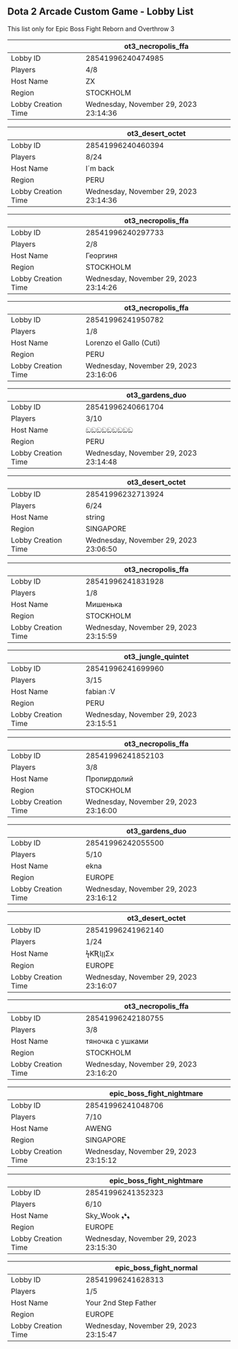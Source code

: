 ## Dota 2 Arcade Custom Game - Lobby List

This list only for Epic Boss Fight Reborn and Overthrow 3

|  | ot3_necropolis_ffa |
| ------ | ------ |
| Lobby ID | 28541996240474985 |
| Players | 4/8 |
| Host Name | ZX |
| Region | STOCKHOLM |
| Lobby Creation Time | Wednesday, November 29, 2023 23:14:36 |


|  | ot3_desert_octet |
| ------ | ------ |
| Lobby ID | 28541996240460394 |
| Players | 8/24 |
| Host Name | I´m back |
| Region | PERU |
| Lobby Creation Time | Wednesday, November 29, 2023 23:14:36 |


|  | ot3_necropolis_ffa |
| ------ | ------ |
| Lobby ID | 28541996240297733 |
| Players | 2/8 |
| Host Name | Георгиня |
| Region | STOCKHOLM |
| Lobby Creation Time | Wednesday, November 29, 2023 23:14:26 |


|  | ot3_necropolis_ffa |
| ------ | ------ |
| Lobby ID | 28541996241950782 |
| Players | 1/8 |
| Host Name | Lorenzo el Gallo (Cuti) |
| Region | PERU |
| Lobby Creation Time | Wednesday, November 29, 2023 23:16:06 |


|  | ot3_gardens_duo |
| ------ | ------ |
| Lobby ID | 28541996240661704 |
| Players | 3/10 |
| Host Name | ඞඞඞඞඞඞඞඞඞ |
| Region | PERU |
| Lobby Creation Time | Wednesday, November 29, 2023 23:14:48 |


|  | ot3_desert_octet |
| ------ | ------ |
| Lobby ID | 28541996232713924 |
| Players | 6/24 |
| Host Name | string |
| Region | SINGAPORE |
| Lobby Creation Time | Wednesday, November 29, 2023 23:06:50 |


|  | ot3_necropolis_ffa |
| ------ | ------ |
| Lobby ID | 28541996241831928 |
| Players | 1/8 |
| Host Name | Мишенька |
| Region | STOCKHOLM |
| Lobby Creation Time | Wednesday, November 29, 2023 23:15:59 |


|  | ot3_jungle_quintet |
| ------ | ------ |
| Lobby ID | 28541996241699960 |
| Players | 3/15 |
| Host Name | fabian :V |
| Region | PERU |
| Lobby Creation Time | Wednesday, November 29, 2023 23:15:51 |


|  | ot3_necropolis_ffa |
| ------ | ------ |
| Lobby ID | 28541996241852103 |
| Players | 3/8 |
| Host Name | Пропирдолий |
| Region | STOCKHOLM |
| Lobby Creation Time | Wednesday, November 29, 2023 23:16:00 |


|  | ot3_gardens_duo |
| ------ | ------ |
| Lobby ID | 28541996242055500 |
| Players | 5/10 |
| Host Name | ekna |
| Region | EUROPE |
| Lobby Creation Time | Wednesday, November 29, 2023 23:16:12 |


|  | ot3_desert_octet |
| ------ | ------ |
| Lobby ID | 28541996241962140 |
| Players | 1/24 |
| Host Name | ϟƘƦƖןןΣx |
| Region | EUROPE |
| Lobby Creation Time | Wednesday, November 29, 2023 23:16:07 |


|  | ot3_necropolis_ffa |
| ------ | ------ |
| Lobby ID | 28541996242180755 |
| Players | 3/8 |
| Host Name | тяночка с ушками |
| Region | STOCKHOLM |
| Lobby Creation Time | Wednesday, November 29, 2023 23:16:20 |


|  | epic_boss_fight_nightmare |
| ------ | ------ |
| Lobby ID | 28541996241048706 |
| Players | 7/10 |
| Host Name | AWENG |
| Region | SINGAPORE |
| Lobby Creation Time | Wednesday, November 29, 2023 23:15:12 |


|  | epic_boss_fight_nightmare |
| ------ | ------ |
| Lobby ID | 28541996241352323 |
| Players | 6/10 |
| Host Name | Sky_Wook ❟❛❟ |
| Region | EUROPE |
| Lobby Creation Time | Wednesday, November 29, 2023 23:15:30 |


|  | epic_boss_fight_normal |
| ------ | ------ |
| Lobby ID | 28541996241628313 |
| Players | 1/5 |
| Host Name | Your 2nd Step Father |
| Region | EUROPE |
| Lobby Creation Time | Wednesday, November 29, 2023 23:15:47 |


